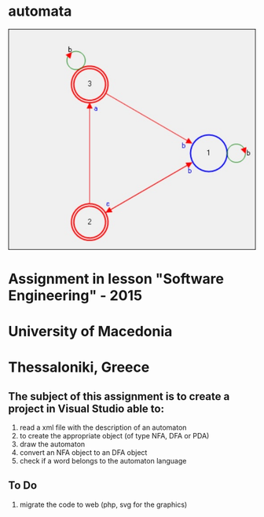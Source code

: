 # automata
![Automata](img/home.jpg)
# Assignment in lesson "Software Engineering" - 2015
# University of Macedonia
# Thessaloniki, Greece
The subject of this assignment is to create a project in Visual Studio able to:
--------------------------------------------------------------------------
1. read a xml file with the description of an automaton
2. to create the appropriate object (of type NFA, DFA or PDA)
3. draw the automaton 
4. convert an NFA object to an DFA object
5. check if a word belongs to the automaton language

To Do
--------------------------------------------------------------------------
1. migrate the code to web (php, svg for the graphics)

